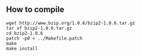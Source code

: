 How to compile
----

	wget http://www.bzip.org/1.0.6/bzip2-1.0.6.tar.gz
	tar xf bzip2-1.0.6.tar.gz
	cd bzip2-1.0.6
	patch -p0 < ../Makefile.patch
	make
	make install


